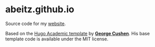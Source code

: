 # abeitz.github.io

Source code for my [website](https://www.abeitz.github.io).

Based on the [Hugo Academic template](https://github.com/gcushen/hugo-academic) by [**George Cushen**](https://georgecushen.com). His base template code is available under the MIT license.
